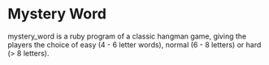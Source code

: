 # Mystery Word

mystery_word is a ruby program of a classic hangman game, giving the players the choice of easy (4 - 6 letter words), normal (6 - 8 letters) or hard (> 8 letters).
